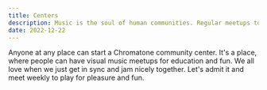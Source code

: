 ```yaml
---
title: Centers
description: Music is the soul of human communities. Regular meetups to play and express ourselves are important in building more deeply interconnected webs, that we all can rely on.
date: 2022-12-22
---
```


Anyone at any place can start a Chromatone community center. It's a place, where people can have visual music meetups for education and fun. We all love when we just get in sync and jam nicely together. Let's admit it and meet weekly to play for pleasure and fun.
